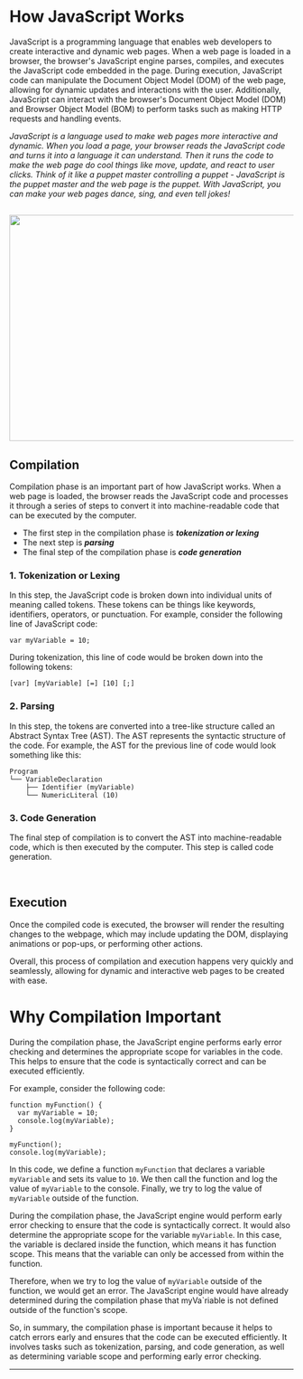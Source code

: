# How JavaScript Works

JavaScript is a programming language that enables web developers to create interactive and dynamic web pages. When a web page is loaded in a browser, the browser's JavaScript engine parses, compiles, and executes the JavaScript code embedded in the page. During execution, JavaScript code can manipulate the Document Object Model (DOM) of the web page, allowing for dynamic updates and interactions with the user. Additionally, JavaScript can interact with the browser's Document Object Model (DOM) and Browser Object Model (BOM) to perform tasks such as making HTTP requests and handling events.

_JavaScript is a language used to make web pages more interactive and dynamic. When you load a page, your browser reads the JavaScript code and turns it into a language it can understand. Then it runs the code to make the web page do cool things like move, update, and react to user clicks. Think of it like a puppet master controlling a puppet - JavaScript is the puppet master and the web page is the puppet. With JavaScript, you can make your web pages dance, sing, and even tell jokes!_

## <img src="./img/How-does-JavaScript-work.webp"  width="600" height="400">

## **Compilation**

Compilation phase is an important part of how JavaScript works. When a web page is loaded, the browser reads the JavaScript code and processes it through a series of steps to convert it into machine-readable code that can be executed by the computer.

- The first step in the compilation phase is **_*tokenization or lexing*_**
- The next step is **_*parsing*_**
- The final step of the compilation phase is **_*code generation*_**

### 1. Tokenization or Lexing

In this step, the JavaScript code is broken down into individual units of meaning called tokens. These tokens can be things like keywords, identifiers, operators, or punctuation. For example, consider the following line of JavaScript code:

```
var myVariable = 10;
```

During tokenization, this line of code would be broken down into the following tokens:

```
[var] [myVariable] [=] [10] [;]
```

### 2. Parsing

In this step, the tokens are converted into a tree-like structure called an Abstract Syntax Tree (AST). The AST represents the syntactic structure of the code. For example, the AST for the previous line of code would look something like this:

```
Program
└── VariableDeclaration
    ├── Identifier (myVariable)
    └── NumericLiteral (10)
```

### 3. Code Generation

The final step of compilation is to convert the AST into machine-readable code, which is then executed by the computer. This step is called code generation.

<br/>

## **Execution**

Once the compiled code is executed, the browser will render the resulting changes to the webpage, which may include updating the DOM, displaying animations or pop-ups, or performing other actions.

Overall, this process of compilation and execution happens very quickly and seamlessly, allowing for dynamic and interactive web pages to be created with ease.

# Why Compilation Important

During the compilation phase, the JavaScript engine performs early error checking and determines the appropriate scope for variables in the code. This helps to ensure that the code is syntactically correct and can be executed efficiently.

For example, consider the following code:

```
function myFunction() {
  var myVariable = 10;
  console.log(myVariable);
}

myFunction();
console.log(myVariable);
```

In this code, we define a function `myFunction` that declares a variable `myVariable` and sets its value to `10`. We then call the function and log the value of `myVariable` to the console. Finally, we try to log the value of `myVariable` outside of the function.

During the compilation phase, the JavaScript engine would perform early error checking to ensure that the code is syntactically correct. It would also determine the appropriate scope for the variable `myVariable`. In this case, the variable is declared inside the function, which means it has function scope. This means that the variable can only be accessed from within the function.

Therefore, when we try to log the value of `myVariable` outside of the function, we would get an error. The JavaScript engine would have already determined during the compilation phase that myVa`riable is not defined outside of the function's scope.

So, in summary, the compilation phase is important because it helps to catch errors early and ensures that the code can be executed efficiently. It involves tasks such as tokenization, parsing, and code generation, as well as determining variable scope and performing early error checking.

---
